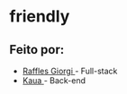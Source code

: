 # friendly

## Feito por:

* <a href="https://github.com/rafaelnator"> Raffles Giorgi </a> - Full-stack
* <a href="https://github.com/lipeshz"> Kaua </a> - Back-end
